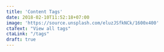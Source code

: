 ```yaml
---
title: 'Content Tags'
date: 2018-02-10T11:52:18+07:00
image: 'https://source.unsplash.com/eluzJSfkNCk/1600x400'
ctaText: "View all tags"
ctaLink: "/tags"
draft: true
---
```

